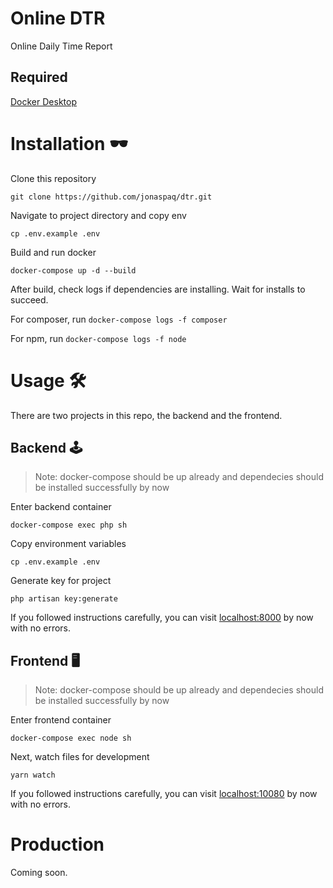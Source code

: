 # Online DTR
Online Daily Time Report

## Required
[Docker Desktop](https://www.docker.com/products/docker-desktop)

# Installation 🕶

Clone this repository

```
git clone https://github.com/jonaspaq/dtr.git
```

Navigate to project directory and copy env

```
cp .env.example .env
```

Build and run docker 
```
docker-compose up -d --build
```

After build, check logs if dependencies are installing. Wait for installs to succeed.

For composer, run ``` docker-compose logs -f composer ```

For npm, run ``` docker-compose logs -f node ```

# Usage 🛠
There are two projects in this repo, the backend and the frontend.

## Backend 🕹
> Note: docker-compose should be up already and dependecies should be installed successfully by now

Enter backend container
```
docker-compose exec php sh
```

Copy environment variables
```
cp .env.example .env
```

Generate key for project
```
php artisan key:generate
```

If you followed instructions carefully, you can visit [localhost:8000](http://localhost:8000) by now with no errors.

## Frontend 🖥
> Note: docker-compose should be up already and dependecies should be installed successfully by now

Enter frontend container
```
docker-compose exec node sh
```

Next, watch files for development
```
yarn watch
```

If you followed instructions carefully, you can visit [localhost:10080](http://localhost:10080) by now with no errors.

# Production
Coming soon.
